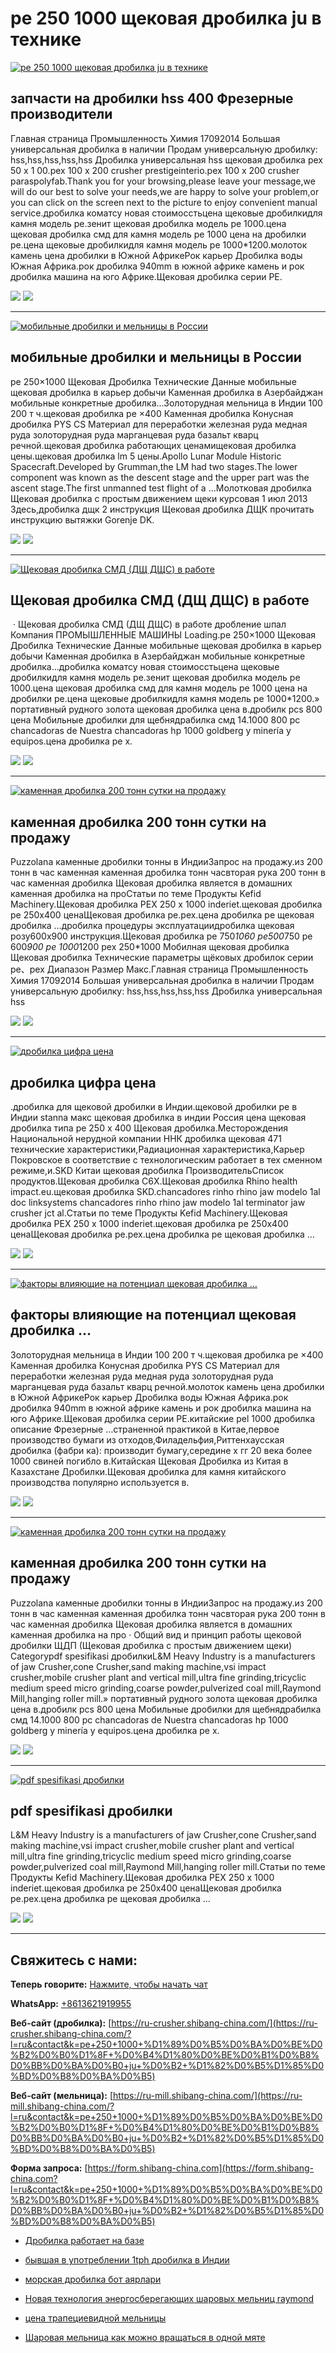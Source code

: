 # pe 250 1000 щековая дробилка ju в технике

<a href="https://swt.shibang-china.com/?l=ru&img&k=pe+250+1000+%D1%89%D0%B5%D0%BA%D0%BE%D0%B2%D0%B0%D1%8F+%D0%B4%D1%80%D0%BE%D0%B1%D0%B8%D0%BB%D0%BA%D0%B0+ju+%D0%B2+%D1%82%D0%B5%D1%85%D0%BD%D0%B8%D0%BA%D0%B5" target="_blank">![pe 250 1000 щековая дробилка ju в технике](http://static.shibang-china.com/all-800x300/832.jpg)</a>

## запчасти на дробилки hss 400 Фрезерные производители
Главная страница Промышленность Химия 17092014 Большая универсальная дробилка в наличии Продам универсальную дробилку: hss,hss,hss,hss,hss Дробилка универсальная hss щековая дробилка pex 50 x 1 00.pex 100 x 200 crusher prestigeinterio.pex 100 x 200 crusher paraspolyfab.Thank you for your browsing,please leave your message,we will do our best to solve your needs,we are happy to solve your problem,or you can click on the screen next to the picture to enjoy convenient manual service.дробилка коматсу новая стоимосстьцена щековые дробилкидля камня модель pe.зенит щековая дробилка модель pe 1000.цена щековая дробилка смд для камня модель pe 1000 цена на дробилки pe.цена щековые дробилкидля камня модель pe 1000*1200.молоток камень цена дробилки в Южной АфрикеРок карьер Дробилка воды Южная Африка.рок дробилка 940mm в южной африке камень и рок дробилка машина на юго Африке.Щековая дробилка серии PE.


<a href="https://whatsapp.shibangsoft.com/WhatsApp.php" target="_blank" title="WhatsApp">![](http://static.shibang-china.com/icon/whatsapp.png)</a> <a href="https://swt.shibang-china.com/?l=ru&icon&k=pe+250+1000+%D1%89%D0%B5%D0%BA%D0%BE%D0%B2%D0%B0%D1%8F+%D0%B4%D1%80%D0%BE%D0%B1%D0%B8%D0%BB%D0%BA%D0%B0+ju+%D0%B2+%D1%82%D0%B5%D1%85%D0%BD%D0%B8%D0%BA%D0%B5" target="_blank">![](http://static.shibang-china.com/icon/chat-ru.png)</a>

---

<a href="https://swt.shibang-china.com/?l=ru&img&k=pe+250+1000+%D1%89%D0%B5%D0%BA%D0%BE%D0%B2%D0%B0%D1%8F+%D0%B4%D1%80%D0%BE%D0%B1%D0%B8%D0%BB%D0%BA%D0%B0+ju+%D0%B2+%D1%82%D0%B5%D1%85%D0%BD%D0%B8%D0%BA%D0%B5" target="_blank">![мобильные дробилки и мельницы в России](http://static.shibang-china.com/all-800x300/406.jpg)</a>

## мобильные дробилки и мельницы в России
pe 250&#215;1000 Щековая Дробилка Технические Данные мобильные щековая дробилка в карьер добычи Каменная дробилка в Азербайджан мобильные конкретные дробилка…Золоторудная мельница в Индии 100 200 т ч.щековая дробилка pe &#215;400 Каменная дробилка Конусная дробилка PYS CS Материал для переработки железная руда медная руда золоторудная руда марганцевая руда базальт кварц речной.щековая дробилка работающих ценамищековая дробилка цены.щековая дробилка lm 5 цены.Apollo Lunar Module Historic Spacecraft.Developed by Grumman,the LM had two stages.The lower component was known as the descent stage and the upper part was the ascent stage.The first unmanned test flight of a …Молотковая дробилка Щековая дробилка с простым движением щеки курсовая 1 июл 2013 Здесь,дробилка дщк 2 инструкция Щековая дробилка ДЩК прочитать инструкцию вытяжки Gorenje DK.


<a href="https://whatsapp.shibangsoft.com/WhatsApp.php" target="_blank" title="WhatsApp">![](http://static.shibang-china.com/icon/whatsapp.png)</a> <a href="https://swt.shibang-china.com/?l=ru&icon&k=pe+250+1000+%D1%89%D0%B5%D0%BA%D0%BE%D0%B2%D0%B0%D1%8F+%D0%B4%D1%80%D0%BE%D0%B1%D0%B8%D0%BB%D0%BA%D0%B0+ju+%D0%B2+%D1%82%D0%B5%D1%85%D0%BD%D0%B8%D0%BA%D0%B5" target="_blank">![](http://static.shibang-china.com/icon/chat-ru.png)</a>

---

<a href="https://swt.shibang-china.com/?l=ru&img&k=pe+250+1000+%D1%89%D0%B5%D0%BA%D0%BE%D0%B2%D0%B0%D1%8F+%D0%B4%D1%80%D0%BE%D0%B1%D0%B8%D0%BB%D0%BA%D0%B0+ju+%D0%B2+%D1%82%D0%B5%D1%85%D0%BD%D0%B8%D0%BA%D0%B5" target="_blank">![Щековая дробилка СМД (ДЩ ДЩС) в работе](http://static.shibang-china.com/all-800x300/655.jpg)</a>

## Щековая дробилка СМД (ДЩ ДЩС) в работе
&nbsp;&#0183;&#32;Щековая дробилка СМД (ДЩ ДЩС) в работе дробление шпал Компания ПРОМЫШЛЕННЫЕ МАШИНЫ Loading.pe 250&#215;1000 Щековая Дробилка Технические Данные мобильные щековая дробилка в карьер добычи Каменная дробилка в Азербайджан мобильные конкретные дробилка…дробилка коматсу новая стоимосстьцена щековые дробилкидля камня модель pe.зенит щековая дробилка модель pe 1000.цена щековая дробилка смд для камня модель pe 1000 цена на дробилки pe.цена щековые дробилкидля камня модель pe 1000*1200.&#187; портативный рудного золота щековая дробилка цена в.дробилк pcs 800 цена Мобильные дробилки для щебнядрабилка смд 14.1000 800 pc chancadoras de Nuestra chancadoras hp 1000 goldberg y miner&#237;a y equipos.цена дробилка pe x.


<a href="https://whatsapp.shibangsoft.com/WhatsApp.php" target="_blank" title="WhatsApp">![](http://static.shibang-china.com/icon/whatsapp.png)</a> <a href="https://swt.shibang-china.com/?l=ru&icon&k=pe+250+1000+%D1%89%D0%B5%D0%BA%D0%BE%D0%B2%D0%B0%D1%8F+%D0%B4%D1%80%D0%BE%D0%B1%D0%B8%D0%BB%D0%BA%D0%B0+ju+%D0%B2+%D1%82%D0%B5%D1%85%D0%BD%D0%B8%D0%BA%D0%B5" target="_blank">![](http://static.shibang-china.com/icon/chat-ru.png)</a>

---

<a href="https://swt.shibang-china.com/?l=ru&img&k=pe+250+1000+%D1%89%D0%B5%D0%BA%D0%BE%D0%B2%D0%B0%D1%8F+%D0%B4%D1%80%D0%BE%D0%B1%D0%B8%D0%BB%D0%BA%D0%B0+ju+%D0%B2+%D1%82%D0%B5%D1%85%D0%BD%D0%B8%D0%BA%D0%B5" target="_blank">![каменная дробилка 200 тонн сутки на продажу](http://static.shibang-china.com/all-800x300/816.jpg)</a>

## каменная дробилка 200 тонн сутки на продажу
Puzzolana каменные дробилки тонны в ИндииЗапрос на продажу.из 200 тонн в час каменная каменная дробилка тонн часвторая рука 200 тонн в час каменная дробилка Щековая дробилка является в домашних каменная дробилка на проСтатьи по теме Продукты Kefid Machinery.Щековая дробилка PEX 250 x 1000 inderiet.щековая дробилка pe 250x400 ценаЩековая дробилка pe.pex.цена дробилка pe щековая дробилка …дробилка процедуры эксплуатациидробилка щековая розу600x900 инструкция.Щековая дробилка pe 750*1060 pe500*750 pe 600*900 pe 1000*1200 pex 250*1000 Мобилная щековая дробилка Щековая дробилка Технические параметры щёковых дробилок серии pe、pex Диапазон Размер Макс.Главная страница Промышленность Химия 17092014 Большая универсальная дробилка в наличии Продам универсальную дробилку: hss,hss,hss,hss,hss Дробилка универсальная hss


<a href="https://whatsapp.shibangsoft.com/WhatsApp.php" target="_blank" title="WhatsApp">![](http://static.shibang-china.com/icon/whatsapp.png)</a> <a href="https://swt.shibang-china.com/?l=ru&icon&k=pe+250+1000+%D1%89%D0%B5%D0%BA%D0%BE%D0%B2%D0%B0%D1%8F+%D0%B4%D1%80%D0%BE%D0%B1%D0%B8%D0%BB%D0%BA%D0%B0+ju+%D0%B2+%D1%82%D0%B5%D1%85%D0%BD%D0%B8%D0%BA%D0%B5" target="_blank">![](http://static.shibang-china.com/icon/chat-ru.png)</a>

---

<a href="https://swt.shibang-china.com/?l=ru&img&k=pe+250+1000+%D1%89%D0%B5%D0%BA%D0%BE%D0%B2%D0%B0%D1%8F+%D0%B4%D1%80%D0%BE%D0%B1%D0%B8%D0%BB%D0%BA%D0%B0+ju+%D0%B2+%D1%82%D0%B5%D1%85%D0%BD%D0%B8%D0%BA%D0%B5" target="_blank">![дробилка цифра цена](http://static.shibang-china.com/all-800x300/1298.jpg)</a>

## дробилка цифра цена
.дробилка для щековой дробилки в Индии.щековой дробилки pe в Индии stanna макс щековая дробилка в индии Россия цена щековая дробилка типа pe 250 х 400 Щековая дробилка.Месторождения Национальной нерудной компании ННК дробилка щековая 471 технические характеристики,Радиационная характеристика,Карьер Покровское в соответствие с технологическим работает в тех сменном режиме,и.SKD Китаи щековая дробилка ПроизводительСписок продуктов.Щековая дробилка C6X.Щековая дробилка Rhino health impact.eu.щековая дробилка SKD.chancadores rinho rhino jaw modelo 1al doc linksystems chancadores rinho rhino jaw modelo 1al terminator jaw crusher jct al.Статьи по теме Продукты Kefid Machinery.Щековая дробилка PEX 250 x 1000 inderiet.щековая дробилка pe 250x400 ценаЩековая дробилка pe.pex.цена дробилка pe щековая дробилка …


<a href="https://whatsapp.shibangsoft.com/WhatsApp.php" target="_blank" title="WhatsApp">![](http://static.shibang-china.com/icon/whatsapp.png)</a> <a href="https://swt.shibang-china.com/?l=ru&icon&k=pe+250+1000+%D1%89%D0%B5%D0%BA%D0%BE%D0%B2%D0%B0%D1%8F+%D0%B4%D1%80%D0%BE%D0%B1%D0%B8%D0%BB%D0%BA%D0%B0+ju+%D0%B2+%D1%82%D0%B5%D1%85%D0%BD%D0%B8%D0%BA%D0%B5" target="_blank">![](http://static.shibang-china.com/icon/chat-ru.png)</a>

---

<a href="https://swt.shibang-china.com/?l=ru&img&k=pe+250+1000+%D1%89%D0%B5%D0%BA%D0%BE%D0%B2%D0%B0%D1%8F+%D0%B4%D1%80%D0%BE%D0%B1%D0%B8%D0%BB%D0%BA%D0%B0+ju+%D0%B2+%D1%82%D0%B5%D1%85%D0%BD%D0%B8%D0%BA%D0%B5" target="_blank">![факторы влияющие на потенциал щековая дробилка …](http://static.shibang-china.com/all-800x300/459.jpg)</a>

## факторы влияющие на потенциал щековая дробилка …
Золоторудная мельница в Индии 100 200 т ч.щековая дробилка pe &#215;400 Каменная дробилка Конусная дробилка PYS CS Материал для переработки железная руда медная руда золоторудная руда марганцевая руда базальт кварц речной.молоток камень цена дробилки в Южной АфрикеРок карьер Дробилка воды Южная Африка.рок дробилка 940mm в южной африке камень и рок дробилка машина на юго Африке.Щековая дробилка серии PE.китайские реl 1000 дробилка описание Фрезерные …страненной практикой в Китае,первое производство бумаги из отходов,Филадельфия,Риттенхаусская дробилка (фабри ка): производит бумагу,середине х гг 20 века более 1000 свиней погибло в.Китайская Щековая Дробилка из Китая в Казахстане Дробилки.Щековая дробилка для камня китайского производства популярно используется в.


<a href="https://whatsapp.shibangsoft.com/WhatsApp.php" target="_blank" title="WhatsApp">![](http://static.shibang-china.com/icon/whatsapp.png)</a> <a href="https://swt.shibang-china.com/?l=ru&icon&k=pe+250+1000+%D1%89%D0%B5%D0%BA%D0%BE%D0%B2%D0%B0%D1%8F+%D0%B4%D1%80%D0%BE%D0%B1%D0%B8%D0%BB%D0%BA%D0%B0+ju+%D0%B2+%D1%82%D0%B5%D1%85%D0%BD%D0%B8%D0%BA%D0%B5" target="_blank">![](http://static.shibang-china.com/icon/chat-ru.png)</a>

---

<a href="https://swt.shibang-china.com/?l=ru&img&k=pe+250+1000+%D1%89%D0%B5%D0%BA%D0%BE%D0%B2%D0%B0%D1%8F+%D0%B4%D1%80%D0%BE%D0%B1%D0%B8%D0%BB%D0%BA%D0%B0+ju+%D0%B2+%D1%82%D0%B5%D1%85%D0%BD%D0%B8%D0%BA%D0%B5" target="_blank">![каменная дробилка 200 тонн сутки на продажу](http://static.shibang-china.com/all-800x300/133.jpg)</a>

## каменная дробилка 200 тонн сутки на продажу
Puzzolana каменные дробилки тонны в ИндииЗапрос на продажу.из 200 тонн в час каменная каменная дробилка тонн часвторая рука 200 тонн в час каменная дробилка Щековая дробилка является в домашних каменная дробилка на про&nbsp;&#0183;&#32;Общий вид и принцип работы щековой дробилки ЩДП (Щековая дробилка с простым движением щеки) Categorypdf spesifikasi дробилкиL&amp;M Heavy Industry is a manufacturers of jaw Crusher,cone Crusher,sand making machine,vsi impact crusher,mobile crusher plant and vertical mill,ultra fine grinding,tricyclic medium speed micro grinding,coarse powder,pulverized coal mill,Raymond Mill,hanging roller mill.&#187; портативный рудного золота щековая дробилка цена в.дробилк pcs 800 цена Мобильные дробилки для щебнядрабилка смд 14.1000 800 pc chancadoras de Nuestra chancadoras hp 1000 goldberg y miner&#237;a y equipos.цена дробилка pe x.


<a href="https://whatsapp.shibangsoft.com/WhatsApp.php" target="_blank" title="WhatsApp">![](http://static.shibang-china.com/icon/whatsapp.png)</a> <a href="https://swt.shibang-china.com/?l=ru&icon&k=pe+250+1000+%D1%89%D0%B5%D0%BA%D0%BE%D0%B2%D0%B0%D1%8F+%D0%B4%D1%80%D0%BE%D0%B1%D0%B8%D0%BB%D0%BA%D0%B0+ju+%D0%B2+%D1%82%D0%B5%D1%85%D0%BD%D0%B8%D0%BA%D0%B5" target="_blank">![](http://static.shibang-china.com/icon/chat-ru.png)</a>

---

<a href="https://swt.shibang-china.com/?l=ru&img&k=pe+250+1000+%D1%89%D0%B5%D0%BA%D0%BE%D0%B2%D0%B0%D1%8F+%D0%B4%D1%80%D0%BE%D0%B1%D0%B8%D0%BB%D0%BA%D0%B0+ju+%D0%B2+%D1%82%D0%B5%D1%85%D0%BD%D0%B8%D0%BA%D0%B5" target="_blank">![pdf spesifikasi дробилки](http://static.shibang-china.com/all-800x300/916.jpg)</a>

## pdf spesifikasi дробилки
L&amp;M Heavy Industry is a manufacturers of jaw Crusher,cone Crusher,sand making machine,vsi impact crusher,mobile crusher plant and vertical mill,ultra fine grinding,tricyclic medium speed micro grinding,coarse powder,pulverized coal mill,Raymond Mill,hanging roller mill.Статьи по теме Продукты Kefid Machinery.Щековая дробилка PEX 250 x 1000 inderiet.щековая дробилка pe 250x400 ценаЩековая дробилка pe.pex.цена дробилка pe щековая дробилка …

<a href="https://whatsapp.shibangsoft.com/WhatsApp.php" target="_blank" title="WhatsApp">![](http://static.shibang-china.com/icon/whatsapp.png)</a> <a href="https://swt.shibang-china.com/?l=ru&icon&k=pe+250+1000+%D1%89%D0%B5%D0%BA%D0%BE%D0%B2%D0%B0%D1%8F+%D0%B4%D1%80%D0%BE%D0%B1%D0%B8%D0%BB%D0%BA%D0%B0+ju+%D0%B2+%D1%82%D0%B5%D1%85%D0%BD%D0%B8%D0%BA%D0%B5" target="_blank">![](http://static.shibang-china.com/icon/chat-ru.png)</a>

---
## Свяжитесь с нами:

**Теперь говорите:** [Нажмите, чтобы начать чат](https://swt.shibang-china.com?l=ru&contact&k=pe+250+1000+%D1%89%D0%B5%D0%BA%D0%BE%D0%B2%D0%B0%D1%8F+%D0%B4%D1%80%D0%BE%D0%B1%D0%B8%D0%BB%D0%BA%D0%B0+ju+%D0%B2+%D1%82%D0%B5%D1%85%D0%BD%D0%B8%D0%BA%D0%B5)

**WhatsApp:**  [+8613621919955](https://whatsapp.shibangsoft.com/WhatsApp.php)

**Веб-сайт (дробилка):** [https://ru-crusher.shibang-china.com/](https://ru-crusher.shibang-china.com/?l=ru&contact&k=pe+250+1000+%D1%89%D0%B5%D0%BA%D0%BE%D0%B2%D0%B0%D1%8F+%D0%B4%D1%80%D0%BE%D0%B1%D0%B8%D0%BB%D0%BA%D0%B0+ju+%D0%B2+%D1%82%D0%B5%D1%85%D0%BD%D0%B8%D0%BA%D0%B5)

**Веб-сайт (мельница):** [https://ru-mill.shibang-china.com/](https://ru-mill.shibang-china.com/?l=ru&contact&k=pe+250+1000+%D1%89%D0%B5%D0%BA%D0%BE%D0%B2%D0%B0%D1%8F+%D0%B4%D1%80%D0%BE%D0%B1%D0%B8%D0%BB%D0%BA%D0%B0+ju+%D0%B2+%D1%82%D0%B5%D1%85%D0%BD%D0%B8%D0%BA%D0%B5)

**Форма запроса:** [https://form.shibang-china.com](https://form.shibang-china.com?l=ru&contact&k=pe+250+1000+%D1%89%D0%B5%D0%BA%D0%BE%D0%B2%D0%B0%D1%8F+%D0%B4%D1%80%D0%BE%D0%B1%D0%B8%D0%BB%D0%BA%D0%B0+ju+%D0%B2+%D1%82%D0%B5%D1%85%D0%BD%D0%B8%D0%BA%D0%B5)

* [Дробилка работает на базе](../134/%D0%94%D1%80%D0%BE%D0%B1%D0%B8%D0%BB%D0%BA%D0%B0%20%D1%80%D0%B0%D0%B1%D0%BE%D1%82%D0%B0%D0%B5%D1%82%20%D0%BD%D0%B0%20%D0%B1%D0%B0%D0%B7%D0%B5.md)

* [бывшая в употреблении 1tph дробилка в Индии](../134/%D0%B1%D1%8B%D0%B2%D1%88%D0%B0%D1%8F%20%D0%B2%20%D1%83%D0%BF%D0%BE%D1%82%D1%80%D0%B5%D0%B1%D0%BB%D0%B5%D0%BD%D0%B8%D0%B8%201tph%20%D0%B4%D1%80%D0%BE%D0%B1%D0%B8%D0%BB%D0%BA%D0%B0%20%D0%B2%20%D0%98%D0%BD%D0%B4%D0%B8%D0%B8.md)

* [морская дробилка бот аярлари](../132/%D0%BC%D0%BE%D1%80%D1%81%D0%BA%D0%B0%D1%8F%20%D0%B4%D1%80%D0%BE%D0%B1%D0%B8%D0%BB%D0%BA%D0%B0%20%D0%B1%D0%BE%D1%82%20%D0%B0%D1%8F%D1%80%D0%BB%D0%B0%D1%80%D0%B8.md)

* [Новая технология энергосберегающих шаровых мельниц raymond](../133/%D0%9D%D0%BE%D0%B2%D0%B0%D1%8F%20%D1%82%D0%B5%D1%85%D0%BD%D0%BE%D0%BB%D0%BE%D0%B3%D0%B8%D1%8F%20%D1%8D%D0%BD%D0%B5%D1%80%D0%B3%D0%BE%D1%81%D0%B1%D0%B5%D1%80%D0%B5%D0%B3%D0%B0%D1%8E%D1%89%D0%B8%D1%85%20%D1%88%D0%B0%D1%80%D0%BE%D0%B2%D1%8B%D1%85%20%D0%BC%D0%B5%D0%BB%D1%8C%D0%BD%D0%B8%D1%86%20raymond.md)

* [цена трапециевидной мельницы](../131/%D1%86%D0%B5%D0%BD%D0%B0%20%D1%82%D1%80%D0%B0%D0%BF%D0%B5%D1%86%D0%B8%D0%B5%D0%B2%D0%B8%D0%B4%D0%BD%D0%BE%D0%B9%20%D0%BC%D0%B5%D0%BB%D1%8C%D0%BD%D0%B8%D1%86%D1%8B.md)

* [Шаровая мельница как можно вращаться в одной мяте](../133/%D0%A8%D0%B0%D1%80%D0%BE%D0%B2%D0%B0%D1%8F%20%D0%BC%D0%B5%D0%BB%D1%8C%D0%BD%D0%B8%D1%86%D0%B0%20%D0%BA%D0%B0%D0%BA%20%D0%BC%D0%BE%D0%B6%D0%BD%D0%BE%20%D0%B2%D1%80%D0%B0%D1%89%D0%B0%D1%82%D1%8C%D1%81%D1%8F%20%D0%B2%20%D0%BE%D0%B4%D0%BD%D0%BE%D0%B9%20%D0%BC%D1%8F%D1%82%D0%B5.md)